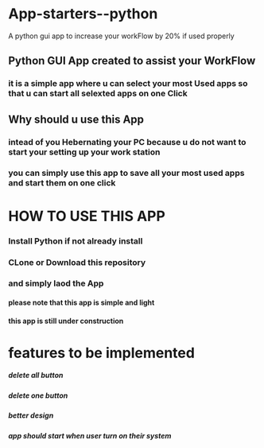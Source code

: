 # App-starters--python
A python gui app to increase your workFlow by 20% if used properly


## Python GUI App created to assist your WorkFlow 
### it is a simple app where u can select your most Used apps so that u can start all selexted apps on one Click 

## Why should u use this App 
### intead of you Hebernating your PC because u do not want to start your setting up your work station 
### you can simply use this app to save all your most used apps and start them on one click 

# HOW TO USE THIS APP 
### Install Python if not already install
### CLone or Download this repository 
### and simply laod the App 



#### please note that this app is simple and light 
#### this app is still under construction 

# **features to be implemented**
##### delete all button
##### delete one button 
##### better design 
##### app should start when user turn on their system 
